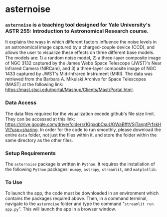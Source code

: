 # asternoise

### ```asternoise``` is a teaching tool designed for Yale University's ASTR 255: Introduction to Astronomical Research course.

It explains the ways in which different factors influence the noise levels in an astronomical image captured by a charged-couple device (CCD), and allows the user to visualize these effects on three different base models. The models are: 1) a random noise model, 2) a three-layer composite image of NGC 3132 captured by the James Webb Space Telescope (JWST)'s Near Infrared Camera (NIRCam), and 3) a three-layer composite image of NGC 1433 captured by JWST's Mid-Infrared Instrument (MIRI). The data was retrieved from the Barbara A. Mikulski Archive for Space Telescopes (MAST) at the following link: https://mast.stsci.edu/portal/Mashup/Clients/Mast/Portal.html.

### Data Access
The data files required for the visualization excede github's file size limit. They can be accessed at this link: https://drive.google.com/drive/folders/1GpxqbCsuUGWaBfftVSjTanptPrfskHVt?usp=sharing. In order for the code to run smoothly, please download the entire ```data``` folder, not just the files within it, and store the folder within the same directory as the other files.

### Setup Requirements
The ```asternoise``` package is written in ```Python```. It requires the installation of the following ```Python``` packages: ```numpy```, ```astropy```, ```streamlit```, and ```matplotlib```.

### To Use
To launch the app, the code must be downloaded in an environment which contains the packages required above. Then, in a command terminal, navigate to the ```asternoise``` folder and type the command "```streamlit run app.py```". This will launch the app in a browser window.